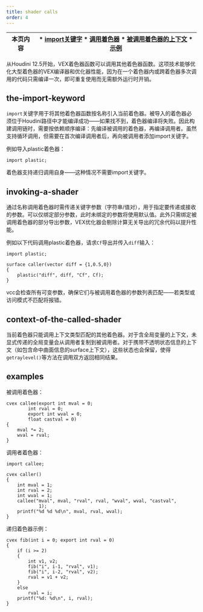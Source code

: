 ```yaml
---
title: shader calls
order: 4
---
```

  

| 本页内容 | * [import关键字](#the-import-keyword) * [调用着色器](#invoking-a-shader) * [被调用着色器的上下文](#context-of-the-called-shader) * [示例](#examples) |  
| --- | --- |  

从Houdini 12.5开始，VEX着色器函数可以调用其他着色器函数。这项技术能够优化大型着色器的VEX编译器和优化器性能，因为在一个着色器内或跨着色器多次调用的代码只需编译一次，即可重复使用而无需额外运行时开销。  

## the-import-keyword  

`import`关键字用于将其他着色器函数按名称引入当前着色器。被导入的着色器必须位于Houdini路径中才能编译成功——如果找不到，着色器编译将失败。因此构建调用链时，需要按依赖顺序编译：先编译被调用的着色器，再编译调用者。虽然支持循环调用，但需要在首次编译调用者后，再向被调用者添加import关键字。  

例如导入plastic着色器：  
```vex  
import plastic;  
```  

着色器支持递归调用自身——这种情况不需要import关键字。  

## invoking-a-shader  

通过名称调用着色器时需传递关键字参数（字符串/值对），用于指定要传递或接收的参数。可以仅绑定部分参数，此时未绑定的参数将使用默认值。此外只需绑定被调用着色器的部分导出参数，VEX优化器会剔除计算无关导出的冗余代码以提升性能。  

例如以下代码调用plastic着色器，请求`Cf`导出并传入`diff`输入：  
```vex  
import plastic;  

surface caller(vector diff = {1,0.5,0})  
{  
    plastic("diff", diff, "Cf", Cf);  
}  
```  

vcc会检查所有可变参数，确保它们与被调用着色器的参数列表匹配——若类型或访问模式不匹配将报错。  

## context-of-the-called-shader  

当前着色器只能调用上下文类型匹配的其他着色器。对于含全局变量的上下文，未显式传递的全局变量会从调用者复制到被调用者。对于携带不透明状态信息的上下文（如包含命中曲面信息的surface上下文），这些状态也会保留，使得`getraylevel()`等方法在调用双方返回相同结果。  

## examples  

被调用着色器：  
```vex  
cvex callee(export int mval = 0;  
        int rval = 0;  
        export int wval = 0;  
        float castval = 0)  
{  
    mval *= 2;  
    wval = rval;  
}  
```  

调用者着色器：  
```vex  
import callee;  

cvex caller()  
{  
    int mval = 1;  
    int rval = 2;  
    int wval = 1;  
    callee("mval", mval, "rval", rval, "wval", wval, "castval",  
            1);  
    printf("%d %d %d\n", mval, rval, wval);  
}  
```  

递归着色器示例：  
```vex  
cvex fib(int i = 0; export int rval = 0)  
{  
    if (i >= 2)  
    {  
        int v1, v2;  
        fib("i", i-1, "rval", v1);  
        fib("i", i-2, "rval", v2);  
        rval = v1 + v2;  
    }  
    else  
        rval = i;  
    printf("%d: %d\n", i, rval);  
}  
```
